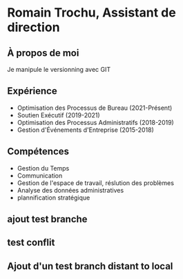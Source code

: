 # Romain Trochu, Assistant de direction

## À propos de moi
Je manipule le versionning avec GIT

## Expérience

- Optimisation des Processus de Bureau (2021-Présent)
- Soutien Exécutif (2019-2021)
- Optimisation des Processus Administratifs (2018-2019)
- Gestion d'Événements d'Entreprise (2015-2018)

## Compétences

- Gestion du Temps
- Communication
- Gestion de l'espace de travail, réslution des problèmes
- Analyse des données administratives
- plannification stratégique

## ajout test branche

## test conflit

## Ajout d'un test branch distant to local
